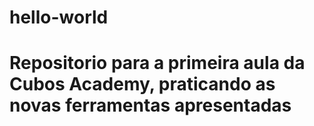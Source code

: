# hello-world
# Repositorio para a primeira aula da Cubos Academy, praticando as novas ferramentas apresentadas